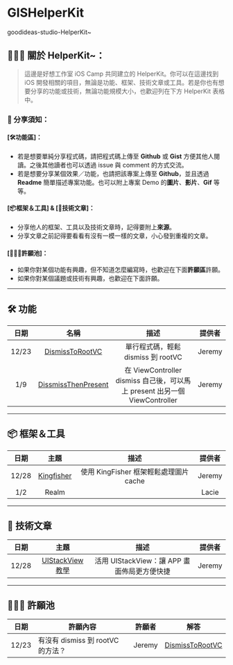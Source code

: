 # GISHelperKit

goodideas-studio-HelperKit~


## 👨🏻‍💻 關於 HelperKit~：

> 這邊是好想工作室 iOS Camp 共同建立的 HelperKit。你可以在這邊找到 iOS 開發相關的項目，無論是功能、框架、技術文章或工具。若是你也有想要分享的功能或技術，無論功能規模大小，也歡迎列在下方 HelperKit 表格中。

### 🚨 分享須知：

#### [🛠功能區]：
* 若是想要單純分享程式碼，請把程式碼上傳至 **Github** 或 **Gist** 方便其他人閱讀。之後其他讀者也可以透過 issue 與 comment 的方式交流。
* 若是想要分享某個效果／功能，也請把該專案上傳至 **Github**，並且透過 **Readme** 簡單描述專案功能。也可以附上專案 Demo 的**圖片**、**影片**、**Gif** 等等。

#### [📦框架＆工具] & [📝技術文章]：

* 分享他人的框架、工具以及技術文章時，記得要附上**來源**。
* 分享文章之前記得要看看有沒有一模一樣的文章，小心發到重複的文章。

#### [🙇🏻‍♂️許願池]：
* 如果你對某個功能有興趣，但不知道怎麼編寫時，也歡迎在下面**許願區**許願。
* 如果你對某個議題或技術有興趣，也歡迎在下面許願。

---

## 🛠 功能

|日期|名稱|描述|提供者|
|:---:|:---:|:---:|:---:|
|12/23|[DismissToRootVC](https://gist.github.com/JeremyXue77/b8e8187084a214591d4345a5234316b2)|單行程式碼，輕鬆 dismiss 到 rootVC|Jeremy
|1/9|[DissmissThenPresent](https://gist.github.com/JeremyXue77/56050411ffa2049387e261c006472fa9)|在 ViewController dismiss 自己後，可以馬上 present 出另一個 ViewController |Jeremy


---

## 📦 框架＆工具

|日期|主題|描述|提供者|
|:---:|:---:|:---:|:---:|
|12/28|[Kingfisher](https://github.com/onevcat/Kingfisher)|使用 KingFisher 框架輕鬆處理圖片 cache |Jeremy|
|1/2|Realm||Lacie

---
## 📝 技術文章
|日期|主題|描述|提供者|
|:---:|:---:|:---:|:---:|
|12/28|[UIStackView 教學](https://www.appcoda.com.tw/uistackview/)|活用 UIStackView：讓 APP 畫面佈局更方便快捷|Jeremy|
---
## 🙇🏻‍♂️ 許願池
|日期|許願內容|許願者|解答|
|:---:|---|:---:|:---:|
|12/23|有沒有 dismiss 到 rootVC 的方法？ |Jeremy|[DismissToRootVC](https://gist.github.com/JeremyXue77/b8e8187084a214591d4345a5234316b2)|
